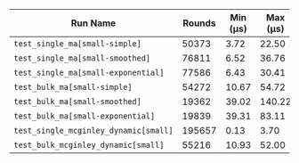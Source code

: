 | Run Name | Rounds | Min (µs) | Max (µs) | Mean (µs) | Median (µs) | Stddev (µs) | Ops/sec |
|----|----|----|----|----|----|----|----|
| `test_single_ma[small-simple]` | 50373 | 3.72 | 22.50 | 3.82 | 3.82 | 0.13 | 2.62e+05 |
| `test_single_ma[small-smoothed]` | 76811 | 6.52 | 36.76 | 6.64 | 6.63 | 0.24 | 1.51e+05 |
| `test_single_ma[small-exponential]` | 77586 | 6.43 | 30.41 | 6.55 | 6.54 | 0.21 | 1.53e+05 |
| `test_bulk_ma[small-simple]` | 54272 | 10.67 | 54.72 | 11.56 | 11.59 | 0.49 | 8.65e+04 |
| `test_bulk_ma[small-smoothed]` | 19362 | 39.02 | 140.22 | 39.65 | 39.54 | 1.08 | 2.52e+04 |
| `test_bulk_ma[small-exponential]` | 19839 | 39.31 | 83.11 | 39.75 | 39.65 | 0.80 | 2.52e+04 |
| `test_single_mcginley_dynamic[small]` | 195657 | 0.13 | 3.70 | 0.13 | 0.13 | 0.01 | 7.51e+06 |
| `test_bulk_mcginley_dynamic[small]` | 55216 | 10.93 | 52.00 | 11.63 | 11.69 | 0.44 | 8.60e+04 |
